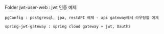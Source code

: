 Folder
	jwt-user-web : jwt 인증 예제
	
	pgConfig : postgresql, jpa, restAPI 예제 - api gateway에서 라우팅할 예제
	
	spring-jwt-gateway : spring cloud gateway + jwt, Oauth2
